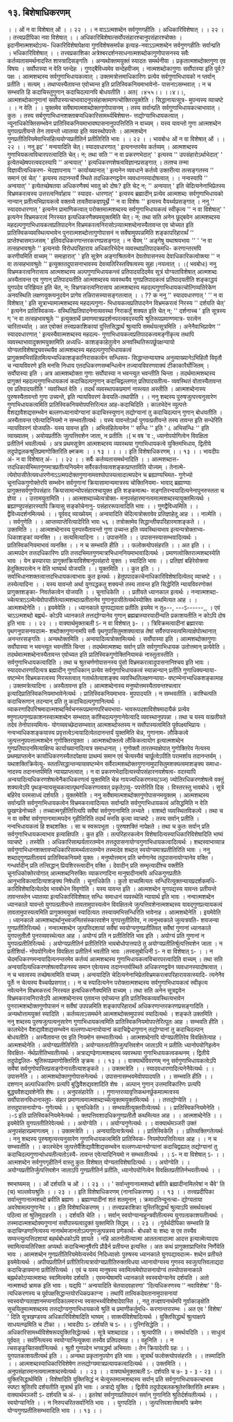 ## १३. बिशेषाधिकरणम्
। । ओं न वा विशेषात् ओं । । २२ । ।
न वाऽऽत्मशब्देन सर्वगुणगहीतिः । अधिकारिविशेषात् । । २२ । ।
तत्त्वप्रदीपिका
नवा विशेषात् । । अधिकारिबिशेषात्सर्वोपसंहारश्चानुपसंहारश्चोक्तः । इदानीमात्मशब्दोऽप्य-
धिकारिविशेषापेक्षया गुणविशेषसमर्पक इत्याह-नवाऽऽत्मशब्देन सर्वगुणगहीतिः सर्वान्प्रति ।
भधिकारिविशेषात् । ।
तत्त्वप्रकाशिका
अत्रेश्बरदर्शनसाधनात्मशब्दोकागुणोपासनस्य सवैः कर्तव्यतासमर्थनादस्ति शास्त्रादिसङ्गतिः ।
अन्यथोक्तमयुक्तं स्यादतः समर्थनीया । प्रकृतात्मशब्दोक्तगुणा एव विषयः । सर्वोपास्या न वेति
प्तन्देहः । गुणद्बैविध्यमेव सन्देहवीजम् । नात्मशब्दोकागुणाः सर्वोपास्या इति पूर्वः? पक्षः ।
आत्मशब्दस्य सर्वगुणाभिधायकत्वात् । उक्तमत्रोत्तमाधिकारिणः प्रत्येव सर्वगुणाभिधायको न
प्तर्वान् प्रतीति । सत्यम् । तथाप्यस्यैतावन्त एवोच्यन्त इति प्रातिस्विकनियमाभावेनो-
पासनाऽसम्भवात् । न च सम्भवति हि कदाचिस्तुगुणान् कदाचिदल्पानपि बोधयतीति । अत( ।४५५।। ।।४।।,
आत्मशब्दोकागुणानां सर्वोपास्यत्चाभावादनुपसंहाक्तमाणत्चोक्तिरयुक्तेति । सिद्धानायत्सूत्र-
मुपन्यस्य व्याचष्टे । । न वेति । । युक्तमेव सर्वेषामात्मशब्दोक्तगुणोपासनम् । तस्य सर्वान्प्रति
सर्वगुणाभिधायकत्चाभावात् । कुतः । तस्य सर्बगुणाभिधानशक्ताबप्यधिकारिसामर्थ्यबिशेषात्त-
त्तद्योग्याभिधायकत्वात् । न्यूनाधिकोक्तिसम्भवेन प्रातिस्विकनियमाभावष्पासनानुपपत्तिरिति न
वाच्यम् । यस्य यावन्तो गुणा आत्मशब्देन युगपत्प्रतीयन्ते तेन तावन्तो ध्यातव्या इति
व्यवस्थोपपत्तेः । आत्मशब्देन गुणप्रतीतिरियमेवाभिसंहित्ययोग्यप्रतीतिर्न प्रतीतिरिति भावः । । २२ । ।
भावबोधः
ओं न वा विशेषात् ओं । । २२ । । ननु इद' ' मन्वयादिति चेत्। स्यादवधारणात् '
इत्यनन्तरमेव कर्तव्यम् । आत्मशब्दस्य गुणाभियकत्वविचारपरत्वादिति चेत्। न; तथा सति
'' न वा प्रकरणभेदात्' ' इत्यस्य '' उपसंहारोऽर्थाभेदात्' ' इत्येतच्छेषपरत्ववदस्यापि
'' अन्वयात्' ' इत्यधिकरणशेषत्वविज्ञानप्रसङ्गात् । ततश्च तन्मा विज्ञायीत्यधिकरण-
भेदज्ञापनाय '' कार्याख्यानात् ' इत्यनेन व्यवधाने कर्तव्ये उक्तरीत्या तत्सङ्गतस्य '' समानं
एवं चेत्' ' इत्यस्य तदानन्तर्ये स्थिते तदधिकरणद्वयेन व्यवधानस्यादोषत्वात् । ।
नन्वस्यापि '' अन्वयात्' ' इत्येतच्छेषतया अधिकरणैक्यं भवतु को दोषः? इति चेट्
न; '' अन्वयात् ' इति चेदित्यनेनाभिप्रेतस्य विभ्रमकरत्वस्य उत्तरत्वनिर्वाहाय '' स्यादव-
धारणात्' ' इत्यस्य ब्रह्मादीन् प्रत्येव आत्मशब्दः सर्वगुणाभिधायको नान्यान्
प्रतीत्यभिप्रायकत्वे वक्तव्ये तावतैवाकज्ञापूर्थ्ने '' न वा विशेषः '' इत्यस्य वैयर्थ्यप्रसङ्गात् ।
ननु '' स्यादवधारणात् ' इत्यनेन प्रामाणिकत्वात् परोक्तमात्मशब्दस्य सर्वगुणाभिधायकत्वं
स्वीकृत्य '' न वा विशेषात्' ' इत्यनेन विभ्रमकरत्वं निरस्यत इत्यधिकरणैक्यमयुक्तमिति
चेत्। न; तथा सति अनेन छूद्बयेन आत्मशब्दस्य महदल्पगुणाभिधायकत्वप्रतिपादनेन
विभ्रमकरत्वनिरासोऽप्यात्मशब्देनास्यैतावन्त एव चोच्यत इति प्रातिस्विकव्यवस्थित्यभावेन
पुनरात्मशब्दोत्तागुणोपासनं न सर्वेषामुपपन्नमिति शङ्कापरिहारार्थं '' प्राप्तेश्चासमञ्जसम् '
इतिवदधिकरणान्तरकरणप्रसङ्गात् । न चैवम् '' अङ्गेषु यथाश्रयभावः '' ' 'न वा
तत्सहभावश्रुतेः '' इत्यनयोः विरोधपरिहाराय अधिकारिभेदेन व्यवस्थाप्रतिपादकमधि-
करणान्तरमपि करणीयमिति वाच्यम् '' समाहारात्' ' इति सूत्रेण अङ्गाश्रितत्वेन
देवतोपासनस्य देवाधिकारिकत्वोक्त्या '' न वा तत्सहभावश्रुतेः '' इत्युक्ततदुपासनाभावस्य
देवव्यतिरिस्तविषत्वस्य सुहा।नयत्वात् । ।( भवबोधः)
ननु विभ्रमकरत्वनिरासाय आत्मशब्दस्य अल्पगुणाभिधायकन्त्वं प्रतिपादयदिदमेव सूत्रं
योग्यताविशेषात् आत्मशब्दः अस्यैतावन्त एव गुणान् प्रतिपादयतीति आत्मशब्दस्य
व्यवस्थयैव गुणप्रतिपादकत्वं प्रतिपादयतीति शङ्काद्धयं युगपदेव परिह्रियत इति चेत, न;
विभ्रगकरत्वनिरासाय आत्मशब्दस्य महदल्पगुणाभिधायकत्चोत्गिव्यतिरेकेण अनवस्थिति
लक्षणयुक्त्यनुदयेन प्रागेव तन्निरासस्यासङ्गतत्वात् । । ?? क
ननु '' स्यादवधारणात् ' '' न वा विशेषात् ' इति सूत्राभ्यामात्मशब्दस्य महदल्पगुणा-
भिधायकत्वप्रतिपादनेन विभ्रमकरत्वं निरस्य '' दर्शयति चेत्' ' इत्यनेन प्रातिस्विकव्य-
वस्थितिप्रतिपादनेनाव्यवस्था निराकर्तुं शक्यत इति चेत् न; '' दर्शनाच्च ' इति सूत्रस्य
ग् 'न वा तत्सहभावश्रुतेः '' इत्युक्तार्थे प्रमाणमात्रप्रदर्शनपरत्ववदस्यापि श्रुतिरूपप्रमाण्णमात्र-
परत्वेन चारितार्थ्यात् । अत एवोक्तं तत्त्वप्रकाशिकायां पुत्त्तिसिद्धार्थं श्रुत्यापि
समर्थयत्सूत्रमिति । अनेनैवाभिप्रायेण '' स्यादवधारणात् ' इत्यस्यैवात्मशब्दस्य महदल्प-
गुणाभिधायकत्वप्रतिपादकत्वमङ्गीकृत्य तथापि व्यवस्थाभावादुक्तमयुक्तमिति अध्यधि-
काशङ्काहेतुत्वेन अनवस्थितिरूपर्छूपक्षन्यायो योग्यताविशेषाद्व्यवस्थयैव आत्मशब्दस्य
महदल्पगुणाभिधायकत्वं प्रागुक्तमभिसंहितमित्यभ्यधिकाशङ्कानिरासकत्वेन सन्धिरूप-
सिद्धान्तन्यायश्च अनुव्याख्यानेऽभिहितौ विवृतौ च न्यायविवरणे इति मनसि निधाय
एतदधिकरणसम्बन्धित्वेन तज्यायविवरणवाक्यं टीकाकारैर्योजितम् । सर्वोपास्या इति । अत्र
आत्मशब्दोक्ता गुणाः सर्वोपास्या न भवन्त्युत भवन्तीति चिन्ता । तदर्थमात्मशब्दस्य
प्रागुक्तं महदल्पगुणाभिधायकत्वं कदाचिदल्पगुणान् कदाचिद्वल्लणत् प्रतिपादयतीत्य-
व्यवस्थितं वोतास्यैतावन्त एव प्रतिपादयतीति ' व्यवस्थितं वेति । तदर्थं व्यवस्थापकप्रमाणं
नास्त्यत अस्तीति । आत्मशब्देनास्य पुरुषस्यैतावन्तो गुणा उच्यन्ते, इति न्यायविवरणं
केवयति-तथापीति । ।
ननु शब्दस्य पुरुषजुत्पत्त्यनुसारेण गुणाभिधायकत्वमिति प्रातिस्विकनियमोपपत्तिरित्यत
आह-कदाचिदिति । कालभेदेन व्युत्पत्तेः वैशद्यावैशद्यसम्भवेन बल्लणध्यानायोग्यानां
कदाचिस्स्युणान् तद्योग्यानां तु कदाचिदल्पान् गुणान् बोधयतीति । अस्यैतावन्त
एवेत्यादिनियमो न सम्भवतीत्यर्थः । यस्य यावन्तोऽर्था पुगपत्प्रतीयन्ते तस्य तावन्त इति
सन्धेरिति न्यायविवरणं योजयति- यस्य यावन्त इति । अभिसंहितेत्यनेन '' सन्धिः '' इति
' ८ अभिसन्धिः '' इति व्याख्यातम् । अयोयप्रतीतिः जुत्पत्तिवशेन जाता, न प्रतीतिः ।( भ वष 'व :,
ध्यानोपयोगित्वेन विवक्षिता प्रतीतिर्न भवतीत्यर्थः । अत्र प्रथमसूत्रेण आत्मशब्दस्य
व्यवस्थया गुणाभिधायकत्वे युक्तिमभिधाय, द्वितीये तदुपोद्वलकश्रुतिप्रमाणोक्तिरिति क्ष्मक्रमः
। । १३ । । । । इति विशेषाधिकरणम् । । १३ । ।
भावदीपः
अं- न वा विशेषात् अं- । । २२ । । सर्वैः कर्तव्यतासमर्थनादिति । । आत्मशब्दात्त-
त्तदधिकार्यभिमतगुणमात्रप्रतीत्यनियमेन सर्वैरकर्तव्यत्वशङ्काप्राप्ताविति योज्यम् । तेनात्मे-
त्येवोपासीतेत्यवधारणेनाऽऽत्मपदोक्तगुणानामवश्योपास्यत्वादात्मपदेन च ब्रह्याण्यभिमत-
गुणेभ्यो चूनाधिकगुणोक्तेरपि सम्भवेन सर्वगुणानां क्रियासामान्यमात्रस्य चोक्तिनियमा-
भावाद् ब्रह्माण्याः प्रागुक्तसर्वगुणोपसंहारः क्रियासामान्योपसंहारश्चायुक्त इति शङ्कमात्थ-
सङ्गतिरन्वयादित्यनेनापुनरुस्तता च ज्ञेया । । उत्तामयुतामिति । । आत्मशब्दाच्चेत्यत्रोक्त-
मनुपसंहारमानत्वमात्मशब्दस्यायुक्तमित्यर्थः । ब्रह्याण्युपसंहारस्यापि क्रियासु सङ्कोचेनानु-
पसंहाररूपत्वादिति भावः । । गुणद्वैविध्यमिति । । द्वैविध्यदर्शनमित्यर्थः । । पूर्ववद्
व्याख्येयम् । अन्वयादिति चेदित्यत्रोक्तावेव प्रतिज्ञाहेतू आह । । नात्मेति । । सर्वगुणेति । ।
आप्तव्याप्तेरित्यादेरिति भावः ५६ । तत्रोक्तमेव सिद्धान्तीयपरिहारमाशङ्कते । । उक्तमिति । ।
आत्मशब्देनास्य पुरुपस्यैतावन्तो गुणा उच्यन्त इति व्यवस्थित्यभाव इत्यन्यत्रोक्ताभ्य-
धिकाशङ्कां व्यनक्ति । । सत्यमित्यादिना । । उपासनेति । । उपासनस्यासम्भवादित्यर्थः ।
प्रातिस्विकनियमाभावं व्यनक्ति । । न च सम्भवति हीति । । फलोक्त्योपसंहरति । । अत इति
। । आत्मपदेन तत्तदधिकारिणः प्रति तत्तदभिमतगुणमात्राभिधाननियमाभावादित्यर्थः ।
प्रमाणत्वोक्तिरात्मशब्दस्येति भावः । येन ब्रस्यारयाः प्रागुक्तक्रियाविशेषानुपसंहारो युक्तः ।
स्यादिति भावः । । प्रतिज्ञां बहिरेवोक्त्वा हेतूक्तिपरत्वेन न वेति भाष्यार्थ योजयति । ।
युक्तमिति । । कुत इति । । सर्वाभिधानशक्तत्वात्तदभिधायकत्वाभावः कुत इत्यर्थः ।
हेतूपपादकत्चेनाधिकारिविशेषादित्येतद् व्याचष्टे । । तस्येत्यादिना । । यस्य यावन्तो अर्था
युगपद्धकतु शक्यन्ते तस्य तावन्त इति सिद्धेरिति न्यायविवरणोक्तं प्रागुक्तशङ्का-
निवर्तकत्वेन योजयति । । चूनाधिकेति । । प्रतीयते ध्यानकाल इत्यर्थः । नन्वात्मशब्दा-
च्चेत्यत्राऽऽत्मेत्येवोपासीतेत्यात्मशब्दात्प्रतीतानेव गुणानुपासीतेत्यर्थस्योक्तिः कथमित्यत
आह । । आत्मशब्देनेति । । इयमेवेति । । ध्यानकाले युगपद्यावता प्रतीतिः इयमेव न तु०--, ---ऽ------,, । एवं चाऽऽत्मशब्दो बह्वर्थ-
कोऽपि ध्यानकाले तत्तद्योग्यानेव गुणान् ब्रह्मब्रास्यारयादीन्यति प्रकाशयतीति न कोऽपि
दोष इति भावः । । २२ । ।
वाक्यार्थमुक्ताबली
ऽ- न वा विशेषात् ३- । । त्रिविक्रमत्वादीनां ब्रह्मारयाः पृथगनुपासनवदात्म-
शब्दोक्तगुणानामपि सर्वैः पृथगुपासितुमशक्यत्वान्न तेषां सर्वैरुपास्यत्वमित्याक्षेपोत्थानात्
अनन्तरसङ्गतिः । अन्यथोक्तमिति । अन्वयादित्यत्रोक्तमित्यर्थः । सर्वोपास्या इति ।
आत्मशब्दोक्तगुणाः सर्वोपास्या न भवन्त्युत भवन्तीति चिन्ता । तदर्थमात्मशब्दः सर्वान्
प्रति सर्वगुणाभिधायक उतोत्तमान् प्रत्येवेति । तदर्थमात्मशब्देनास्यैतावन्त एवोच्यत इति
प्रातिस्विकगुणोक्तिनियामकं नास्तुतास्तीति । सर्वगुणाभिधायकत्वादिति । तथा च
श्रुतचर्णणोपासनस्य पुंसो विभ्रमकरत्वादुपासनानिश्चय इति भावः । स्यादवधारणादित्यत्र
ब्रह्मादीन् गुणाधिकान् प्रत्येव सर्वगुणाभिधायकत्वं स्यान्नान्यान् प्रतीति गुणाधिक्यन्याया-
वष्टम्भेन विभ्रमकरत्वस्य निरस्तत्वात् गतार्थतेत्याशङ्क्य व्यवस्थितिलक्षणन्याया-
वष्टम्भेनाभ्यधिकशङ्कामाह । उक्तमत्रेत्यादिना । अस्यैतावन्त इति । आत्मशब्देनास्य
मनुष्योत्तमस्यैतावन्तश्चत्वार इत्यादिप्रातिस्विकनियमाभावेनेत्यर्थः । प्रातिस्विकनियमाभाव-
मुपपादयति । न सम्भवतीति । काश्चित्पति कदाचिरूणान् तदन्यान् प्रति तु
कदाचिदल्पगुणानित्यर्थः । व्याकरणादिपरिश्रमादात्मशब्दनिर्वचनरूपप्रमाणपरिचयभावा-
भावरूपदशाविशेषमादायैकं प्रत्येव ष्णुणाल्पगुणप्रकाशनस्यात्मशब्देन सम्भवात्
कांश्चिदल्पगुणानेवेत्यादि व्यवस्थानुपपन्ना । तथा च यस्य यत्प्रतीयते तदेव तेनोपास्यमित्य-
योगव्यवच्छेदासम्भवात् आत्मशब्दोस्तस्य न सर्वोपास्यत्वमिति पूर्वपक्ष्यभिप्रायः ।
नन्वभ्यधिकशङ्कयास्य प्रवृत्तत्वेऽन्वयादित्येतदानन्तर्यं युक्तमिति चेन्न, गुणानाम-
लौकिकत्वे जुत्पत्तनुपपत्तात्मशब्देन गुणोक्तिरयुक्ता । आत्मशब्दोक्तत्वे लौकिकत्वायोग
इत्यात्मशब्देन गुणप्रतिपादनमित्याक्षिप्य कार्याख्यानादित्यत्र समाधानात् । गुणोक्तौ
तारतम्याक्षेपात् गुणोक्तिरेव नेत्यस्य प्रथमप्राप्तत्वेन कार्याधिकरणस्यैतदपेक्षया प्राथम्यं
समान एवं चेत्यस्यैवं चार्छूत्वेऽपीति परामर्शाय तदानन्तर्यम् । यथाशक्तिक्रियेत्यु-
स्ततत्सिद्धान्तन्यायावष्टम्भेन सर्वैरात्मशब्दोक्तगुणानामुपासितुमशक्यत्वमाशङ्क्य समाधा-
नादस्य तदानन्तर्पमिति न्यायप्राप्तत्वात् । न वा प्रकरणभेदादित्यस्योपसंहारनयशेषत्व-
वदस्यापि अन्वयादित्यधिकरणशेषत्वेनैकाधिकरणत्वं युक्तमिति चेन्न गायज्यधिकरणस्य(ञ्ज)
ज्योतिरधिकरणशेषत्वे वक्तुं शक्यत्वेऽपि पृथङ्न्यायसूचकत्वात्पृथगधिकरणत्ववत् प्रकृतेऽप्यु-
पपत्तेरिति दिक् । विस्तरस्तु भावबोधे । सूत्रे बहिरेव परमसाध्यं दर्शयति । युक्तमेवेति ।
ननु सर्वेषामात्मशब्दोक्तगुणोपासनमयुक्तम् । आत्मशब्दस्य सर्वान्प्रति सर्वगुणाभिधायकत्वेन
विभ्रमकरत्वादित्यतः सर्वान्प्रति सर्वगुणाभिधायकत्वं असिद्धमिति न वेति छूखण्डेनोच्यते ।
तच्चात्मगृहीतिरित्यपि सर्वेषां सर्वगुणानामिति लभ्यते । वाशब्दो व्यवस्थितविकल्पे । तथा
च न वा सर्वेषां सर्वगुणानामात्मपदेन गृहीतिरिति तदर्थं मनसि कृत्वा व्याचष्टे । तस्य
सर्वान् प्रतीति । नन्वभिधायकत्वं हि शब्दशक्तिः । सा च स्वरूपभूता । पुरुषशक्तिं
नापेक्षते । तथा च कुतः सर्वान् प्रति सर्वगुणाभिधायकत्वाभाव इत्याक्षिपति । कुत इति ।
तत्परिहारकत्वेन विशेषादित्यस्याधिकारिविशेषादिति भाष्यं व्याचष्टे । तस्येति ।
अधिकारिसाम्प्रर्यतारतम्येन तत्तदुपासनायोग्यगुणाभिधायकत्वादित्यर्थः । शब्दस्वाभाव्यान्न
सर्वगुणाभिधानशक्तावप्यधिकारिसामर्थ्यतारतम्येन तस्मादेव शब्दात् स्वयोग्यमात्रप्रतीतिरिति
भावः । ननु शब्दाद्गुणप्रतीतावयं प्रातिस्विकनियमो युक्तः । मनुष्योत्तमान् प्रति चर्णणानेव
तदुपासनायोग्यानेव वक्ति । गन्धर्वादीन् प्रति तत्सिद्धान् प्रियशिरस्त्वादीन् वक्ति । देवादीन्
प्रति सम्भृत्यादींश्च वक्तीति चूनाधिकोक्तेरयोगात् आत्मशब्दनिरुक्तिः व्याकरणादिना
मानुषादीनामपि अधिकगुणप्रतीतेः आनुभाविकत्वादित्याशङ्क्य निषेधति । चूनाधिकेति ।
कुतो वाच्यमित्यतः सन्धिरित्युक्तन्यायप्रदर्शकमधि- कारिविशेषादित्येतदेव भावबोधेन
विवृणोति । यस्य यावन्त इति । आत्मशब्देन युगपद्यस्य यावन्तः प्रतीयन्ते तावन्तस्तेन
ध्यातव्या इत्यधिकारिविशेषात् सन्धिः समाधानं व्यवस्थेति न्यायार्थ इति भावः ।
नन्वात्मशब्देन ध्यानकाले यावन्तो युगपत्प्रतीयन्ते तावतामुपास्यत्वेन विवक्षितत्वे
जुत्पत्तिवशेनात्मशब्दस्य यावद्गुणप्रत्यायकत्वं तावतामुपास्यत्वमिति प्रागुक्तमयुक्तं
स्यादित्यतः तस्यायमभिसन्धिरिति भावेनाह । आत्मशब्देनेति । इयमेवेति । ध्यानकाले
आत्मशब्दार्थानुभवजनितसंस्कारवशेन युगपत्तुतीतिरेव, न त्वनुभवकाले जुत्यत्रयति-
शयजन्या गुणप्रतीतिरित्यर्थः । नन्वात्मशब्देन जुत्पत्तिदशायां सर्वेषां स्वयोग्यगुणप्रतीतिवत्
सर्वेषां गुणानां ध्यानकाले युगपत्तुतीतौ पुनरव्यवस्थेत्यत आह । अयोग्यं प्रति न
प्रतीतिरिति भाव इति । अयोग्यं प्रति गुणानां न युगपत्प्रतीतिरित्यर्थः । अयोग्यप्रतीतिर्न
प्रतीतिरिति भावबोधोपात्तपाठे तु अयोग्यप्रतीतिर्श्रुत्पत्तिवशेन जाता । न प्रतीशिर्या-
नोपयोगित्वेन विवक्षिता प्रतीतिर्न भवतीति भावः ।तत्त्वसुबोधिनी
ऽ- न वा विशेषात् ऽ- । । न चेदमधिकरणमन्वयादित्यनन्तरमेव कर्तव्यं आत्मशब्दस्य
गुणाभिधायकत्वविचारपरत्वादिति वाच्यम् । तथा सति अन्वयादित्यधिकरणशेषत्वपीडनस्य
समान एवेत्यस्य तदानन्तर्यस्थिते अधिकरणद्वयेन व्यवधानस्यादोषत्वात् । न च भवत्वस्य
तच्छेषत्वमिति वाच्यम् । अन्वयादिति चेदित्यनेनाभिप्रेतविभ्रमकरत्वपरिहारायसत्स्यादि-
त्यनेनैव पूर्तेः न चेत्यस्य वैच्चर्यप्रसगात्। । न च स्यादित्यनेन परोक्तात्मशब्दस्य
सर्वगुणाभिधायकत्वं स्वीकृत्य नवेत्यनेन विभ्रमकरत्वं निरस्यत इत्यधिकरणैक्यमिति
वाच्यम् । तथा सति अनेन सूत्रद्वयेन विभ्रमकरत्वनिरासेऽपि आत्मशब्देनास्य एतावन्त
एवोच्यन्त इति प्रातिस्विकव्यवस्थित्यभावेन पुनरात्मशब्दोक्तगुणोपासनं न सर्वेषां
उपपन्नमिति शङ्कापरिहारार्थं अधिकरणान्तरकरणप्रसङ्गादिति । अन्यथोत्तामयुक्तं स्यादिति ।
कर्तव्यताऽसमर्थने आत्मशब्दोक्तमुपास्यं स्यादित्यर्थः । शङ्कते उक्तमिति । ननु शब्दस्य
पुरुषजुत्पत्यनुसारेण गुणाभिधायकत्वमिति प्रातिस्विकनियमोपपत्तेरित्पूतः आह । सम्भवति
हीति । कालभेदेन वैशद्यावैशद्यसम्भवेन वल्लणाध्यानायोयानां कदाचिद्वेधागुणान् तद्योग्यानां
तु कदाचिदल्पान् बोधयतीति । अस्यैतावन्त एव इति नियमोन सम्भवतीत्यर्थः ।
आत्मशब्देनापि योग्यप्रतीतिरेव विवक्षितेत्याह । आत्मशब्देनेति । अयोग्यप्रतीतिरिति ।
अयोग्यतत्ग्रतीतिजुत्पत्तिवशेन जाताऽपि न प्रतीतिः ध्यानोपयोगिइत्वेन विवक्षित-
र्नर्थप्रतीतिभवतीत्यर्थः ।
अत्राद्यण्ढेणात्मशब्दस्य व्यवस्थया गुणाभिधायकत्वकथनम् । द्वितीये तदुपोद्वलित-
श्रुतिरूपप्रमाणोक्तिरिति ङ्क्रमः । । १३ । ।
वाक्यार्थविवरणम्
ननु सर्वगुणाभिधायकत्वेऽपि सर्वेषां सर्वगुणोपास्तिप्रसङ्गोनारतीत्याशङ्कते । । उक्तमत्रेति
। । स्यादवधारणादित्यनेनैवेत्यर्थः । । उपासनेति । । आत्मशब्दोक्तगुणोपासनेत्यर्थः ।
उपासनासम्भवमेवोपपादयति । । सम्भवति हीति । । दशणान् अल्पाधिकारिणः प्रत्यपि
बुद्धिवैशद्यवशादिति शेषः । अल्पान् गुणान् उत्तमाविकारिणः प्रत्यपि बुद्ध्यवैशद्यवशेनेति
शेषः । । अनुपसंहारेति । । गुणान्तरव्यावृत्तिकथनर्छूकमात्मत्वस्य सर्वोपासनविधानास्तुप-
संहार प्रमाणत्वमात्मशब्दाच्चेत्युक्तमयुक्तमित्यर्थः । । तत्तद्योग्येति । । तत्तदुपासनायोग्य-
गुणेत्यर्थः । । चूनाधिकेति । । सम्भवतीत्युक्तरीत्येत्यर्थः । । प्रातिस्विकनियमेनेति । ।-ऽ इति प्रातिस्विकनियमेनेत्यर्थः । क्तपत्तिवशादधिकगुणप्रतीतौ कथमित्यत आह
। । आत्मशब्देनेति । । इयमेवेति युगपततीतिरेवेत्यर्थः । । अयोग्येति । । अयोग्यगुणेत्यर्थः । ।
वाक्यार्थमञ्जरी
उक्तं अनुपसंहारप्रमाणत्वम् । । उक्तमत्रेति । । अन्वयादित्यत्रेत्यर्थः । । प्रातिस्विकेति । ।
प्रतिव्यक्तिगतेत्यर्थः । ननु शब्दस्य पुरुषशृत्यत्त्यनुसारेण गुणाभिधायकत्वमिति प्रातिस्विक-
नियमोपपत्तिरित्यत आह । । न च सम्भवतीति । । कालभेदेन जुत्पत्तेर्वैशिद्यावैशिद्यसम्भवेन
वल्लणध्यानयोग्यानां कदाचिद्वह्यात् तद्योग्यानां तु कदाचिदल्पगुणान्वोधयतीत्यतोऽस्यै-
तावन्त एवेत्यादिनियमो न सम्भवतीत्यर्थः । ।
ऽ- न वा विशेषात् ऽ- । । आत्मशब्देन सर्वगुणगृहीतिर्न वास्तु कुतः विशेषात्
योग्यताविशेषादित्यर्थः । । अयोग्येति । । अयोग्यप्रतीतिर्जुत्पत्तिवशेन जाताऽपि गुणप्रतीतिर्न
प्रतीतिः, ध्यानोपयोगित्वेन विवक्षितप्रतीतिर्नभवतीत्यर्थः । ।

श्मभाष्यमस्
। । ओं दर्शयति च ओं । । २३ । ।
' सर्वान्तुणानात्मशब्दो ब्रवीति ब्रह्मादीनामितरेषां न चैवे' ति (च)
भाल्लवेयश्रुतिः । । २३ । । इति विशेषाधिकरणम् (नानाधिकरणम्) । । १३ । ।
तत्त्वप्रदीपिका
सर्वान्तुणानात्मशब्दो ब्रवीति ब्रह्मणः । ब्रह्माण्यादीनां शतं शतमूनान् । क्रमादतिन्यूनत्चा-
द्योग्यताया अवरेषामल्पगुणानेव । । इति विशेषाधिकरणम् । ।
तत्त्वप्रकाशिका
युस्तिसिद्धार्थं श्रुत्याऽपि समर्थयत्क्ष्यं पठित्वा तां श्रुतिमुदाहरति । । दर्शयति चेति । । सर्वान्
स्वयोग्यान्वहून्त्रवीतीत्यस्य युगपत्ग्रकाशयतीत्यर्थः । तस्मादात्मशब्दोक्यगुणानां सर्वोपास्यत्वादुक्तं
युक्तमिति सिद्धम् । । २३ । ।गुर्वर्थदीपिका
सम्भवति हि कदाचिण्डणानित्यस्य नानार्थमजानतोऽल्पगुणजुत्पन्नस्य प्रणेकार्थ-
बोधको यः शब्दः स एव तस्यैव सम्यन्त्युत्पत्तिदशायां बहर्थबोधकोऽपि ज्ञायते । नहि
आतनोतीत्यात्मा आततत्वादात्मा आदत्त इत्यात्मेत्यादयः स्वामित्वव्यतिरिक्ता अप्यर्थाः
कदाचिन्मानुषैरपि प्रौढैर्न प्रतीयन्त इत्यस्ति । अतः कथं प्रागुक्ताप्राप्तिरेव निर्णेयेति भावः ।
आत्मशब्देन गुणप्रतीतिरियमेवेत्यस्येयं निदिध्यासोः पुरुषस्य ध्यानकाले युगपद्यावदात्म-
शब्देन प्रतीयते इयमेवेत्यर्थः । अपीयप्रतीतिर्न प्रतीतिरित्यत्रायोग्यप्रतीतिरुक्तविधया
ध्यानायोग्यस्य गुणस्य स्वजुत्पत्तिवलाद्यदा कदाचिज्रायमाना प्रतीतिरित्यर्थः । एवं च यस्य
मानुषस्य स्वामित्वमेवोपासनायोग्यं तस्योपासनाकाले बह्नर्थकोऽप्यात्मशब्दः स्वामित्वमेव
दर्शयति । एवमन्येषामपि ध्यानकाले स्वस्वयोग्यानेव दर्शयति । अतो नात्मशब्दो भ्रामक
इति भावः । यद्यपि '' अन्वयादिति चेतयादवहारणा' 'दित्यधिकरणस्य '' नवाविशेषा' ' दि-
त्यधिकरणस्य च पूर्वपक्षसिद्धान्तयोरधिकप्रकाग्ना । तथापिं तात्विकदेवतानामुपासनायां
स्वस्वयोग्यताज्ञानमप्यनादिकालमारभ्य स्वसाभर्थ्यविशेषादेवास्ति ।, नतु तज्ज्ञापनार्थमपि
गुर्वाकाङ्क्षेति सूचयितुमात्मशब्दस्य तत्तद्योग्यगुणाभिधायकत्वे श्रुतिं च प्रमाणीकर्तुमधि-
करणान्तरारम्भः । अत एव ' विशेषा' ' दिति सूत्रखण्डस्य अधिकारिविशेषादिति भाष्यम् ।
सार्क्त्यविशेषादित्यर्थः । युक्तिसिद्धार्थं श्रुत्याक्षापे साधयत्ण्ढमिति च टीका । ।
भावदीपः
ऽ- दर्शयति च ऽ- । । पुत्त्गिसिद्धेति । । अधिकारिसामर्थ्यविशेषरूपयुक्तिसिद्धेत्यर्थः ।
सूत्रे चशब्दादाह । । श्रुत्यापीति । । समर्थयदिति । । साधुत्वं पूर्ववत् । सर्वानित्यस्य
स्वयोग्यानित्युक्त्वा तस्यैव प्रतिपदमाह । । वहूनिति । । न त्चसङ्कुचितसर्वानित्यर्थः । श्रुतौ
गुणपदेन भगवद्धर्मा अभिमताः । तेन क्रियादेरपि ग्रहः । । युगपतकाशयतीत्यर्थ इति । ।
अन्यथा प्रकृतानुपयोग इति भावः । सूत्रार्थं फलोक्त्योपसंहरति । । तस्मादिति । ।
आत्मशब्दस्याधिकारिविशेषेण तत्तद्योग्यमात्रप्रत्यायकत्वादित्यर्थः । । उक्तमिति । ।
अनुपसंहारमानत्वमात्मशब्दस्येत्यर्थः । । २३ । ।
वाक्यार्थमुक्ताबली
ऽ- दर्शयति च ७- ३ - ३ - २३ । । युक्तिसिद्धार्थमिति । विशेषादिति युक्तिसिद्धं न
चेत्युस्तमात्मशब्दस्य सर्वान् प्रति सर्वगुणाभिधायकत्चाभाव स्पष्टा श्रुतिरपि दर्शयतीति
सूत्रार्थ इति भावः । अत्राद्ये युक्तिः । द्वितीये तदुपोद्बलकश्रुतेरुक्तिरिति क्ष्मक्रमः ।वाक्यार्थमञ्जरी
ऽ- दर्शयति च अं- । । इतरेषां सर्वगुणाप्रतिपादनं सर्वान् गुणानिति श्रुतिर्दर्शयतीत्यर्थः
। । स्वयोग्यानिति । । न निरुपचरितसर्वानिति भावः । । युगपदिति । । जुत्पत्तिवशात्तेषामपि
क्रमेण योग्यगुणप्रतीतिसम्भवादिति भावः । । १३ । ।
